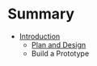 # Summary

* [Introduction](README.md)
   * [Plan and Design](plan_and_design.md)
   * Build a Prototype

